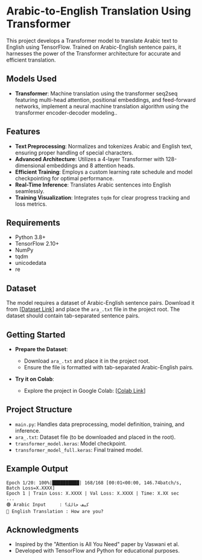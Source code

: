 # Arabic-to-English Translation Using Transformer

This project develops a Transformer model to translate Arabic text to English using TensorFlow. Trained on Arabic-English sentence pairs, it harnesses the power of the Transformer architecture for accurate and efficient translation.

## Models Used

- **Transformer**: Machine translation using the transformer seq2seq featuring multi-head attention, positional embeddings, and feed-forward networks, implement a neural machine translation algorithm using the transformer encoder-decoder modeling..

## Features

- **Text Preprocessing**: Normalizes and tokenizes Arabic and English text, ensuring proper handling of special characters.
- **Advanced Architecture**: Utilizes a 4-layer Transformer with 128-dimensional embeddings and 8 attention heads.
- **Efficient Training**: Employs a custom learning rate schedule and model checkpointing for optimal performance.
- **Real-Time Inference**: Translates Arabic sentences into English seamlessly.
- **Training Visualization**: Integrates `tqdm` for clear progress tracking and loss metrics.

## Requirements

- Python 3.8+
- TensorFlow 2.10+
- NumPy
- tqdm
- unicodedata
- re

## Dataset

The model requires a dataset of Arabic-English sentence pairs. Download it from [[Dataset Link](https://github.com/SamirMoustafa/nmt-with-attention-for-ar-to-en/blob/master/ara_.txt)] and place the `ara_.txt` file in the project root. The dataset should contain tab-separated sentence pairs.

## Getting Started

- **Prepare the Dataset**:
  - Download `ara_.txt` and place it in the project root.
  - Ensure the file is formatted with tab-separated Arabic-English pairs.

- **Try it on Colab**:
  - Explore the project in Google Colab: [[Colab Link](https://colab.research.google.com/drive/1ZUzgs0FqWVNJ8-zCbwswUpBluMBS0v-u?usp=sharing)]

## Project Structure

- `main.py`: Handles data preprocessing, model definition, training, and inference.
- `ara_.txt`: Dataset file (to be downloaded and placed in the root).
- `transformer_model.keras`: Model checkpoint.
- `transformer_model_full.keras`: Final trained model.

## Example Output

```
Epoch 1/20: 100%|██████████| 168/168 [00:01<00:00, 146.74batch/s, Batch Loss=X.XXXX]
Epoch 1 | Train Loss: X.XXXX | Val Loss: X.XXXX | Time: X.XX sec
...
🟢 Arabic Input     : كيف حالك؟
🔵 English Translation : How are you?
```

## Acknowledgments

- Inspired by the "Attention is All You Need" paper by Vaswani et al.
- Developed with TensorFlow and Python for educational purposes.
